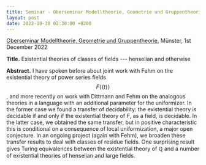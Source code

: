 ```yaml
---
title: Seminar - Oberseminar Modelltheorie, Geometrie und Gruppentheorie 
layout: post
date: 2022-10-30 02:30:00 +0200
---
```

[Oberseminar Modelltheorie, Geometrie und Gruppentheorie][Münster], Münster, 1st December 2022

[Münster]: https://ivv5hpp.uni-muenster.de/u/baysm/oberseminar/

**Title.**
Existential theories of classes of fields --- henselian and otherwise

**Abstract.**
I have spoken before about joint work with Fehm on the existential
theory of power series fields $$F(\!(t)\!)$$,
and more recently on work with
Dittmann and Fehm on the analogous theories in a language with an
additional parameter for the uniformizer.
In the former case we found a transfer of decidability:
the existential theory is decidable if and
only if the existential theory of $F$, as a field, is decidable.
In the latter case, we obtained the same transfer,
but in positive characteristic this is conditional on a consequence of local
uniformization, a major open conjecture.
In an ongoing project (again with Fehm),
we broaden these transfer results to deal with classes of residue fields.
One surprising result gives Turing equivalences
between the existential theory of $\mathbb{Q}$ and a number of existential
theories of henselian and large fields.
